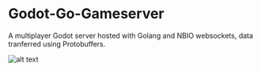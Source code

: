 # Godot-Go-Gameserver
 A multiplayer Godot server hosted with Golang and NBIO websockets, data tranferred using Protobuffers.

![alt text](https://github.com/kelo221/Godot-Go-Gameserver/blob/main/showcase.png?raw=true)
